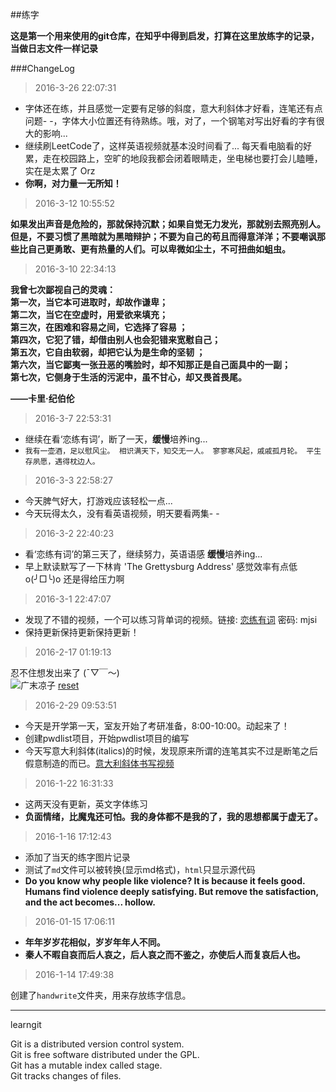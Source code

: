 ##练字 

**这是第一个用来使用的git仓库，在知乎中得到启发，打算在这里放练字的记录，当做日志文件一样记录**

###ChangeLog
>2016-3-26 22:07:31

- 字体还在练，并且感觉一定要有足够的斜度，意大利斜体才好看，连笔还有点问题- -，字体大小位置还有待熟练。哦，对了，一个钢笔对写出好看的字有很大的影响...
- 继续刷LeetCode了，这样英语视频就基本没时间看了... 每天看电脑看的好累，走在校园路上，空旷的地段我都会闭着眼睛走，坐电梯也要打会儿瞌睡，实在是太累了 Orz
- **你啊，对力量一无所知！** 

>2016-3-12 10:55:52

**如果发出声音是危险的，那就保持沉默；如果自觉无力发光，那就别去照亮别人。但是，不要习惯了黑暗就为黑暗辩护；不要为自己的苟且而得意洋洋；不要嘲讽那些比自己更勇敢、更有热量的人们。可以卑微如尘土，不可扭曲如蛆虫。**

>2016-3-10 22:34:13


**我曾七次鄙视自己的灵魂：**  
**第一次，当它本可进取时，却故作谦卑；**  
**第二次，当它在空虚时，用爱欲来填充；**  
**第三次，在困难和容易之间，它选择了容易 ；**  
**第四次，它犯了错，却借由别人也会犯错来宽慰自己；**  
**第五次，它自由软弱，却把它认为是生命的坚韧 ；**  
**第六次，当它鄙夷一张丑恶的嘴脸时，却不知那正是自己面具中的一副；**  
**第七次，它侧身于生活的污泥中，虽不甘心，却又畏首畏尾。**  
  
**——卡里·纪伯伦**


>2016-3-7 22:53:31

- 继续在看‘恋练有词’，断了一天，**缓慢**培养ing...
- `我有一壶酒，足以慰风尘。 相识满天下，知交无一人。 寥寥寒风起，戚戚孤月轮。 平生存夙愿，遇得枕边人。`

>2016-3-3 22:58:27

- 今天脾气好大，打游戏应该轻松一点...
- 今天玩得太久，没有看英语视频，明天要看两集- -

>2016-3-2 22:40:23

- 看‘恋练有词’的第三天了，继续努力，英语语感 **缓慢**培养ing...
- 早上默读默写了一下林肯 'The Grettysburg Address' 感觉效率有点低 o(╯□╰)o 还是得给压力啊

>2016-3-1 22:47:07

- 发现了不错的视频，一个可以练习背单词的视频。链接: [恋练有词](http://pan.baidu.com/s/1mhyfCko) 密码: mjsi
- 保持更新保持更新保持更新！

>2016-2-17 01:19:13

忍不住想发出来了 (ˉ▽￣～)   
![广末凉子](http://7xrn7f.com1.z0.glb.clouddn.com/16-3-25/54890767.jpg)
[reset](http://7xnymo.com1.z0.glb.clouddn.com/b787493b79b24afd03dafcca78840a9c_b.jpg)

>2016-2-29 09:53:51

- 今天是开学第一天，室友开始了考研准备，8:00-10:00。动起来了！
- 创建pwdlist项目，开始pwdlist项目的编写
- 今天写意大利斜体(italics)的时候，发现原来所谓的连笔其实不过是断笔之后假意制造的而已。[意大利斜体书写视频](http://v.ku6.com/show/qMIRaRwcOhXInSH-Tnp6RQ...html)

>2016-1-22 16:31:33

- 这两天没有更新，英文字体练习
-  **负面情绪，比魔鬼还可怕。我的身体都不是我的了，我的思想都属于虚无了。**

>2016-1-16 17:12:43

- 添加了当天的练字图片记录
- 测试了`md`文件可以被转换(显示md格式)，`html`只显示源代码
- **Do you know why people like violence? It is because it feels good. Humans find violence deeply satisfying. But remove the satisfaction, and the act becomes... hollow.**



>2016-01-15 17:06:11

- **年年岁岁花相似，岁岁年年人不同。**
- **秦人不暇自哀而后人哀之，后人哀之而不鉴之，亦使后人而复哀后人也。**

>2016-1-14 17:49:38

创建了`handwrite`文件夹，用来存放练字信息。



----

learngit

Git is a distributed version control system.  
Git is free software distributed under the GPL.  
Git has a mutable index called stage.  
Git tracks changes of files.  
